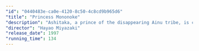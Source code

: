 ```yaml
---
"id": "0440483e-ca0e-4120-8c50-4c8cd9b965d6"
"title": "Princess Mononoke"
"description": "Ashitaka, a prince of the disappearing Ainu tribe, is cursed by a demonized boar god and must journey to the west to find a cure. Along the way, he encounters San, a young human woman fighting to protect the forest, and Lady Eboshi, who is trying to destroy it. Ashitaka must find a way to bring balance to this conflict."
"director": "Hayao Miyazaki"
"release_date": 1997
"running_time": 134
---
```

